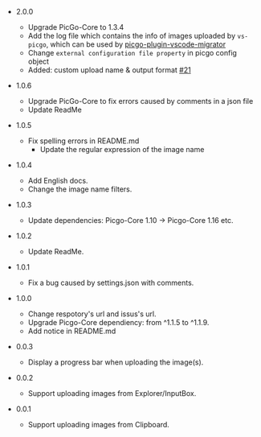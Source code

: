 * 2.0.0
	* Upgrade PicGo-Core to 1.3.4
	* Add the log file which contains the info of images uploaded by `vs-picgo`, which can be used by [picgo-plugin-vscode-migrator](https://github.com/upupming/picgo-plugin-vscode-migrator)
	* Change `external configuration file property` in picgo config object
	* Added: custom upload name & output format [#21](https://github.com/PicGo/vs-picgo/pull/21)

* 1.0.6
	* Upgrade PicGo-Core to fix errors caused by comments in a json file
	* Update ReadMe

* 1.0.5
  * Fix spelling errors in README.md
	* Update the regular expression of the image name

* 1.0.4
	* Add English docs.
	* Change the image name filters.

* 1.0.3
	* Update dependencies: Picgo-Core 1.10 -> Picgo-Core 1.16 etc.

* 1.0.2
  * Update ReadMe.

* 1.0.1
	* Fix a bug caused by settings.json with comments.

* 1.0.0  
	* Change respotory's url and issus's url.
	* Upgrade Picgo-Core dependiency: from ^1.1.5 to ^1.1.9. 
	* Add notice in README.md

* 0.0.3  
	* Display a progress bar when uploading the image(s).

* 0.0.2
	* Support uploading images from Explorer/InputBox.

* 0.0.1
	* Support uploading images from Clipboard.